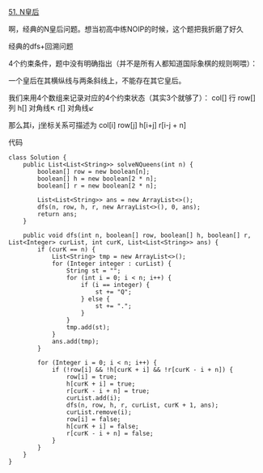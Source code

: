 [51. N皇后](https://leetcode-cn.com/problems/n-queens/description/)

啊，经典的N皇后问题。想当初高中练NOIP的时候，这个题把我折磨了好久

经典的dfs+回溯问题

4个约束条件，题中没有明确指出（并不是所有人都知道国际象棋的规则啊喂）：

一个皇后在其横纵线与两条斜线上，不能存在其它皇后。

我们来用4个数组来记录对应的4个约束状态（其实3个就够了）：
col[] 行
row[] 列
h[] 对角线↖
r[]  对角线↙

那么其i，j坐标关系可描述为
col[i]
row[j]
h[i+j]
r[i-j + n]

代码
```
class Solution {
    public List<List<String>> solveNQueens(int n) {
        boolean[] row = new boolean[n];
        boolean[] h = new boolean[2 * n];
        boolean[] r = new boolean[2 * n];

        List<List<String>> ans = new ArrayList<>();
        dfs(n, row, h, r, new ArrayList<>(), 0, ans);
        return ans;
    }

    public void dfs(int n, boolean[] row, boolean[] h, boolean[] r, List<Integer> curList, int curK, List<List<String>> ans) {
        if (curK == n) {
            List<String> tmp = new ArrayList<>();
            for (Integer integer : curList) {
                String st = "";
                for (int i = 0; i < n; i++) {
                    if (i == integer) {
                        st += "Q";
                    } else {
                        st += ".";
                    }
                }
                tmp.add(st);
            }
            ans.add(tmp);
        }

        for (Integer i = 0; i < n; i++) {
            if (!row[i] && !h[curK + i] && !r[curK - i + n]) {
                row[i] = true;
                h[curK + i] = true;
                r[curK - i + n] = true;
                curList.add(i);
                dfs(n, row, h, r, curList, curK + 1, ans);
                curList.remove(i);
                row[i] = false;
                h[curK + i] = false;
                r[curK - i + n] = false;
            }
        }
    }
}
```